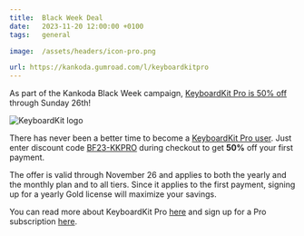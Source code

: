 ```yaml
---
title:  Black Week Deal
date:   2023-11-20 12:00:00 +0100
tags:   general

image:  /assets/headers/icon-pro.png

url: https://kankoda.gumroad.com/l/keyboardkitpro
---
```


As part of the Kankoda Black Week campaign, [KeyboardKit Pro is 50% off]({{page.url}}) through Sunday 26th!

![KeyboardKit logo]({{page.image}})

There has never been a better time to become a [KeyboardKit Pro user](/pro). Just enter discount code [BF23-KKPRO]({{page.url}}) during checkout to get **50%** off your first payment.

The offer is valid through November 26 and applies to both the yearly and the monthly plan and to all tiers. Since it applies to the first payment, signing up for a yearly Gold license will maximize your savings. 

You can read more about KeyboardKit Pro [here](/pro) and sign up for a Pro subscription [here]({{page.url}}).